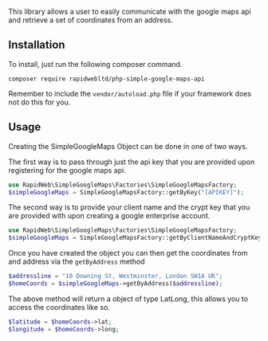 This library allows a user to easily communicate with the google maps api and retrieve a set of coordinates from an address.

## Installation
To install, just run the following composer command.

`composer require rapidwebltd/php-simple-google-maps-api`

Remember to include the `vendor/autoload.php` file if your framework does not do this for you.

## Usage

Creating the SimpleGoogleMaps Object can be done in one of two ways.

The first way is to pass through just the api key that you are provided upon registering for the google maps api.


```php
use RapidWeb\SimpleGoogleMaps\Factories\SimpleGoogleMapsFactory;
$simpleGoogleMaps = SimpleGoogleMapsFactory::getByKey("[APIKEY]");
```

The second way is to provide your client name and the crypt key that you are provided with upon creating a google enterprise account.

```php
use RapidWeb\SimpleGoogleMaps\Factories\SimpleGoogleMapsFactory;
$simpleGoogleMaps = SimpleGoogleMapsFactory::getByClientNameAndCryptKey("[CLIENTNAME]","[CRYPTKEY]");
```

Once you have created the object you can then get the coordinates from and address via the `getByAddress` method

```php
$addressline = "10 Downing St, Westminster, London SW1A UK";
$homeCoords = $simpleGoogleMaps->getByAddress($addressline);
```

The above method will return a object of type LatLong, this allows you to access the coordinates like so.

```php
$latitude = $homeCoords->lat;
$longitude = $homeCoords->long;
``` 


